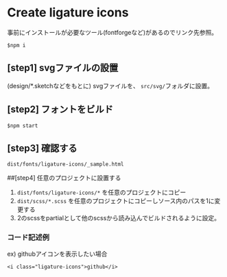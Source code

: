 # Create ligature icons

事前にインストールが必要なツール(fontforgeなど)があるのでリンク先参照。  

[grunt-webfont]:https://www.npmjs.com/package/grunt-webfont

```
$npm i
```

## [step1] svgファイルの設置

 (design/*.sketchなどをもとに) svgファイルを、 `src/svg/`フォルダに設置。

## [step2] フォントをビルド

```
$npm start
```

## [step3] 確認する

`dist/fonts/ligature-icons/_sample.html`


##[step4] 任意のプロジェクトに設置する

1. `dist/fonts/ligature-icons/*` を任意のプロジェクトにコピー
1. `dist/scss/*.scss` を任意のプロジェクトにコピーしソース内のパスを1に変更する
1. 2のscssをpartialとして他のscssから読み込んでビルドされるように設定。


### コード記述例


ex) githubアイコンを表示したい場合
```
<i class="ligature-icons">github</i>
```
